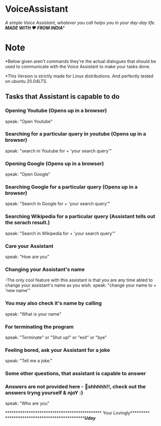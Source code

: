 # VoiceAssistant
*A simple Voice Assistant, whatever you call helps you in your day-day life.
************************MADE WITH ❤️ FROM INDIA**************************

# Note
*Below given aren't commands they're the actual dialogues that should be used to communicate with the Voice Assistant to make your tasks done.

*This Version is strictly made for Linux distributions. And perfectly tested on ubuntu 20.04LTS.

## Tasks that Assistant is capable to do
### Opening Youtube (Opens up in a browser)
speak: "Open Youtube" 
### Searching for a particular query in youtube (Opens up in a browser)
speak: "search in Youtube for + 'your search query'"
### Opening Google (Opens up in a browser)
speak: "Open Google"
### Searching Google for a particular query (Opens up in a browser)
speak: "Search in Google for + 'your search query'"
### Searching Wikipedia for a particular query (Assistant tells out the serach result.)
speak: "Search in Wikipedia for + 'your search query'"
### Care your Assistant
speak: "How are you"
### Changing your Assistant's name
-The only cool feature with this assistant is that you are any time abled to change your assistant's name as you wish.
speak: "change your name to + 'new name'"
### You may also check it's name by calling
speak: "What is your name"
### For terminating the program
speak: "Terminate" or "Shut up!" or "exit" or "bye"
### Feeling bored, ask your Assistant for a joke
speak: "Tell me a joke."




### Some other questions, that assistant is capable to answer
### Answers are not provided here - 🤫️shhhhh!!, check out the answers tryng yourself & njoY :)
speak: "Who are you"
                               
********************************************* Your Lovingly*********
**************************************************Uday*************